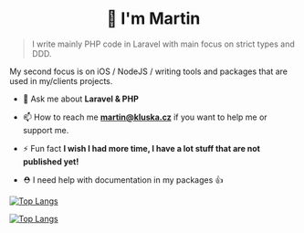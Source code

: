 <h1 align="center">👋 I'm Martin</h1>

> I write mainly PHP code in Laravel with main focus on strict types and DDD.

My second focus is on iOS / NodeJS / writing tools and packages that are used in my/clients projects. 


- 💬 Ask me about **Laravel & PHP**

- 📫 How to reach me **martin@kluska.cz** if you want to help me or support me.

- ⚡ Fun fact **I wish I had more time, I have a lot stuff that are not published yet!**

- ⛑ I need help with documentation in my packages 👍


[![Top Langs](https://github-readme-stats.vercel.app/api?username=pionl&show_icons=true&locale=en)](https://github.com/anuraghazra/github-readme-stats)

[![Top Langs](https://github-readme-stats.vercel.app/api/top-langs/?username=pionl&layout=compact)](https://github.com/anuraghazra/github-readme-stats)
